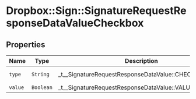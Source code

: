 # Dropbox::Sign::SignatureRequestResponseDataValueCheckbox



## Properties

| Name | Type | Description | Notes |
| ---- | ---- | ----------- | ----- |
| `type` | ```String``` |  _t__SignatureRequestResponseDataValue::CHECKBOX_TYPE  |  [default to 'checkbox'] |
| `value` | ```Boolean``` |  _t__SignatureRequestResponseDataValue::VALUE  |  |

